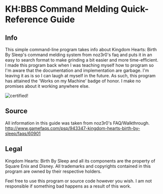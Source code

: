 # KH:BBS Command Melding Quick-Reference Guide

## Info

This simple command-line program takes info about Kingdom Hearts: Birth By Sleep's command melding system from noz3r0's faq and puts it in an easy to search format to make grinding a bit easier and more time-efficient. I made this program back when I was teaching myself how to program so I'm aware that the documentation and implementation are garbage.  I'm leaving it as is so I can laugh at myself in the future. As such, this program has attained the 'Works on my Machine' badge of honor. I make no promises about it working anywhere else.

![certified!](http://i.imgur.com/RbMYC8D.jpg)

## Source

All information in this guide was taken from noz3r0's FAQ/Walkthrough.
http://www.gamefaqs.com/psp/943347-kingdom-hearts-birth-by-sleep/faqs/60901

## Legal

Kingdom Hearts: Birth By Sleep and all its components are the property of Square Enix and Disney. All trademarks and copyrights contained in this program are owned by their respective holders.

Feel free to use this program or source code however you wish. I am not responsible if something bad happens as a result of this work.